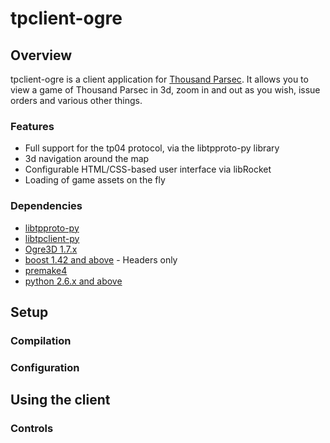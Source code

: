 # tpclient-ogre

## Overview
tpclient-ogre is a client application for [Thousand Parsec](http://www.thousandparsec.net). It allows you to view a game of Thousand Parsec in 3d, zoom in and out as you wish, issue orders and various other things.

### Features
* Full support for the tp04 protocol, via the libtpproto-py library
* 3d navigation around the map
* Configurable HTML/CSS-based user interface via libRocket
* Loading of game assets on the fly

### Dependencies
* [libtpproto-py](http://git.thousandparsec.net/gitweb/gitweb.cgi?p=libtpproto-py.git)
* [libtpclient-py](http://git.thousandparsec.net/gitweb/gitweb.cgi?p=libtpclient-py.git)
* [Ogre3D 1.7.x](http://www.ogre3d.org)
* [boost 1.42 and above](http://www.boost.org) - Headers only
* [premake4](http://industriousone.com/premake)
* [python 2.6.x and above](http://www.python.org)

## Setup
### Compilation
### Configuration

## Using the client
### Controls
